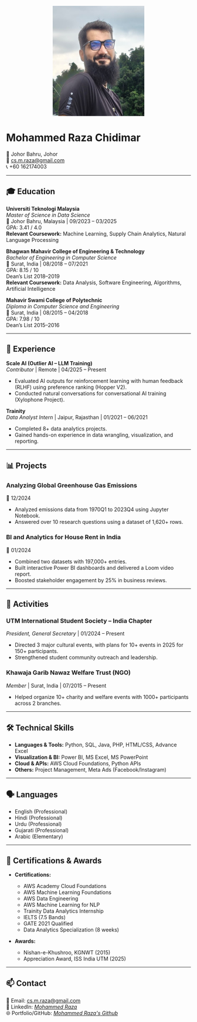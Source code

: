 <p align="center">
  <img src="https://github.com/DSRaza403/MohammedRaza/blob/main/WhatsApp%20Image%202025-05-08%20at%2005.07.09_98df57a6.jpg" alt="Your Profile Picture" width=250 height=300>

</p>

# Mohammed Raza Chidimar



📍 Johor Bahru, Johor  
📧 cs.m.raza@gmail.com  
📞 +60 162174003  

---

## 🎓 Education

**Universiti Teknologi Malaysia**  
*Master of Science in Data Science*  
📍 Johor Bahru, Malaysia | 09/2023 – 03/2025  
GPA: 3.41 / 4.0  
**Relevant Coursework:** Machine Learning, Supply Chain Analytics, Natural Language Processing  

**Bhagwan Mahavir College of Engineering & Technology**  
*Bachelor of Engineering in Computer Science*  
📍 Surat, India | 08/2018 – 07/2021  
GPA: 8.15 / 10  
Dean’s List 2018–2019  
**Relevant Coursework:** Data Analysis, Software Engineering, Algorithms, Artificial Intelligence  

**Mahavir Swami College of Polytechnic**  
*Diploma in Computer Science and Engineering*  
📍 Surat, India | 08/2015 – 04/2018  
GPA: 7.98 / 10  
Dean’s List 2015–2016  

---

## 💼 Experience

**Scale AI (Outlier AI – LLM Training)**  
*Contributor* | Remote | 04/2025 – Present  
- Evaluated AI outputs for reinforcement learning with human feedback (RLHF) using preference ranking (Hopper V2).  
- Conducted natural conversations for conversational AI training (Xylophone Project).  

**Trainity**  
*Data Analyst Intern* | Jaipur, Rajasthan | 01/2021 – 06/2021  
- Completed 8+ data analytics projects.  
- Gained hands-on experience in data wrangling, visualization, and reporting.  

---

## 📊 Projects

### **Analyzing Global Greenhouse Gas Emissions**  
📅 12/2024  
- Analyzed emissions data from 1970Q1 to 2023Q4 using Jupyter Notebook.  
- Answered over 10 research questions using a dataset of 1,620+ rows.

### **BI and Analytics for House Rent in India**  
📅 01/2024  
- Combined two datasets with 197,000+ entries.  
- Built interactive Power BI dashboards and delivered a Loom video report.  
- Boosted stakeholder engagement by 25% in business reviews.

---

## 🤝 Activities

### **UTM International Student Society – India Chapter**  
*President, General Secretary* | 01/2024 – Present  
- Directed 3 major cultural events, with plans for 10+ events in 2025 for 150+ participants.  
- Strengthened student community outreach and leadership.

### **Khawaja Garib Nawaz Welfare Trust (NGO)**  
*Member* | Surat, India | 07/2015 – Present  
- Helped organize 10+ charity and welfare events with 1000+ participants across 2 branches.

---

## 🛠️ Technical Skills

- **Languages & Tools:** Python, SQL, Java, PHP, HTML/CSS, Advance Excel  
- **Visualization & BI:** Power BI, MS Excel, MS PowerPoint  
- **Cloud & APIs:** AWS Cloud Foundations, Python APIs  
- **Others:** Project Management, Meta Ads (Facebook/Instagram)  

---

## 🗣️ Languages

- English (Professional)  
- Hindi (Professional)  
- Urdu (Professional)  
- Gujarati (Professional)  
- Arabic (Elementary)  

---

## 📜 Certifications & Awards

- **Certifications:**  
  - AWS Academy Cloud Foundations  
  - AWS Machine Learning Foundations  
  - AWS Data Engineering  
  - AWS Machine Learning for NLP  
  - Trainity Data Analytics Internship  
  - IELTS (7.5 Bands)  
  - GATE 2021 Qualified  
  - Data Analytics Specialization (8 weeks)

- **Awards:**  
  - Nishan-e-Khushroo, KGNWT (2015)  
  - Appreciation Award, ISS India UTM (2025)

---

## 📫 Contact

📧 Email: [cs.m.raza@gmail.com](mailto:cs.m.raza@gmail.com)  
🔗 LinkedIn: *[Mohammed Raza](https://www.linkedin.com/in/mohammed-raza-chidimar-8016831a9/)*  
🌐 Portfolio/GitHub: *[Mohammed Raza's Github](https://github.com/DSRaza403)*

